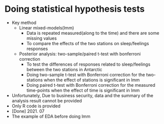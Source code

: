 # Doing statistical hypothesis tests
* Key method
  + Linear mixed-models(lmm)
    + Data is repeated measured(along to the time) and there are some missing values
    + To compare the effects of the two stations on sleep/feelings responses
  + Posterior analysis: two-sample/paired t-test with bonferroni correction
    + To test the differences of responses related to sleep/feelings between the two stations in Antarctic
    + Doing two-sample t-test with Bonferroni correction for the two-stations when the effect of stations is significant in lmm
    + Doing paired t-test with Bonferroni correction for the measured time-points when the effect of time is significant in lmm 
* Unfortunately, Due to business security, data and the summary of the analysis result cannot be provided
* Only R code is provided
* [Done] 2021. 07
* The example of EDA before doing lmm

